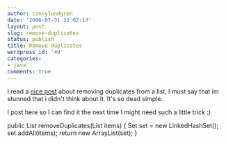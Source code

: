 ```yaml
---
author: connylundgren
date: '2006-07-31 21:02:13'
layout: post
slug: remove-duplicates
status: publish
title: Remove duplicates
wordpress_id: '49'
categories:
- java
comments: true
---
```


I read a [nice post](http://briankuhn.com/?p=47) about removing duplicates
from a list, I must say that im stunned that i didn't think about it. It's so
dead simple.

I post here so I can find it the next time I might need such a little trick :)

public List removeDuplicates(List items) { Set set = new LinkedHashSet();
set.addAll(items); return new ArrayList(set); }

